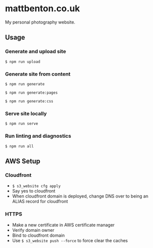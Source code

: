 # mattbenton.co.uk

My personal photography website.

## Usage

### Generate and upload site

`$ npm run upload`

### Generate site from content

`$ npm run generate`

`$ npm run generate:pages`

`$ npm run generate:css`

### Serve site locally

`$ npm run serve`

### Run linting and diagnostics

`$ npm run all`

## AWS Setup

### Cloudfront

* `$ s3_website cfg apply`
* Say yes to cloudfront
* When cloudfront domain is deployed, change DNS over to being an ALIAS record for cloudfront

### HTTPS

* Make a new certificate in AWS certificate manager
* Verify domain owner
* Bind to cloudfront domain
* Use `$ s3_website push --force` to force clear the caches
